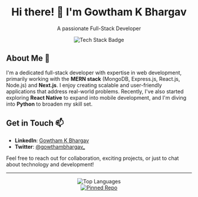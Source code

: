 <div align="center">
  <h1>Hi there! 👋 I'm Gowtham K Bhargav</h1>
  <p>A passionate Full-Stack Developer</p>
  <img src="https://img.shields.io/badge/Stack-MERN%20%7C%20Next.js%20%7C%20React%20Native-blueviolet" alt="Tech Stack Badge">
</div>

## About Me 🚀

I'm a dedicated full-stack developer with expertise in web development, primarily working with the **MERN stack** (MongoDB, Express.js, React.js, Node.js) and **Next.js**. I enjoy creating scalable and user-friendly applications that address real-world problems. Recently, I've also started exploring **React Native** to expand into mobile development, and I'm diving into **Python** to broaden my skill set.

## Get in Touch 📫

- **LinkedIn**: [Gowtham K Bhargav](https://linkedin.com/in/gowthamkbhargav)
- **Twitter**: [@gowthambhargav_](https://twitter.com/gowthambhargav_)

Feel free to reach out for collaboration, exciting projects, or just to chat about technology and development!

---

<div align="center">
  <img src="https://github-readme-stats.vercel.app/api/top-langs/?username=gowthambhargav&layout=compact" alt="Top Languages">
  <br />
  <a href="https://github.com/gowthambhargav/rust-learning-path">
    <img src="https://github-readme-stats.vercel.app/api/pin/?username=gowthambhargav&repo=rust-learning-path&show_owner=true" alt="Pinned Repo" />
  </a>
</div>
